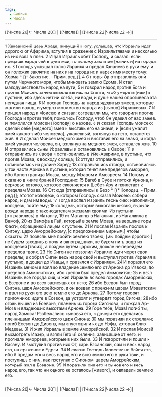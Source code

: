 ```yaml
---
tags:
  - Библия
  - Числа
---
```

[[Числа 20|← Числа 20]] | [[Числа]] | [[Числа 22|Числа 22 →]]

---
1 Ханаанский царь Арада, живущий к югу, услышав, что Израиль идет дорогою от Афарима, вступил в сражение с Израильтянами и несколько из них взял в плен.
2 И дал Израиль обет Господу, и сказал: если предашь народ сей в руки мои, то положу заклятие [на них и] на города их.
3 Господь услышал голос Израиля и предал Хананеев в руки ему, и он положил заклятие на них и на города их и нарек имя месту тому: Хорма * [(* Заклятие. - Прим. ред.)].
4 От горы Ор отправились они путем Чермного моря, чтобы миновать землю Едома. И стал малодушествовать народ на пути,
5 и говорил народ против Бога и против Моисея: зачем вывели вы нас из Египта, чтоб умереть [нам] в пустыне, ибо здесь нет ни хлеба, ни воды, и душе нашей опротивела эта негодная пища.
6 И послал Господь на народ ядовитых змеев, которые жалили народ, и умерло множество народа из [сынов] Израилевых.
7 И пришел народ к Моисею и сказал: согрешили мы, что говорили против Господа и против тебя; помолись Господу, чтоб Он удалил от нас змеев. И помолился Моисей [Господу] о народе.
8 И сказал Господь Моисею: сделай себе [медного] змея и выставь его на знамя, и [если ужалит змей какого-либо человека], ужаленный, взглянув на него, останется жив.
9 И сделал Моисей медного змея и выставил его на знамя, и когда змей ужалил человека, он, взглянув на медного змея, оставался жив.
10 И отправились сыны Израилевы и остановились в Овофе;
11 и отправились из Овофа и остановились в Ийе-Авариме, в пустыне, что против Моава, к восходу солнца;
12 оттуда отправились, и остановились на долине Заред;
13 отправившись отсюда, остановились у той части Арнона в пустыне, которая течет вне пределов Аморрея, ибо Арнон граница Моава, между Моавом и Аморреем.
14 Потому и сказано в книге браней Господних:
15 Вагеб в Суфе и потоки Арнона, и верховье потоков, которое склоняется к Шебет-Ару и прилегает к пределам Моава.
16 Отсюда [отправились] к Беэр * [(* Колодец. - Прим. ред.)]; это тот колодезь, о котором Господь сказал Моисею: собери народ, и дам им воды.
17 Тогда воспел Израиль песнь сию: наполняйся, колодезь, пойте ему;
18 колодезь, который выкопали князья, вырыли вожди народа с законодателем жезлами своими. Из пустыни [отправились] в Матанну,
19 из Матанны в Нагалиил, из Нагалиила в Вамоф,
20 из Вамофа в Гай, который в земле Моава, на вершине горы Фасги, обращенной лицем к пустыне.
21 И послал Израиль послов к Сигону, царю Аморрейскому, [с предложением мирным,] чтобы сказать:
22 позволь мне пройти землею твоею; [мы пойдем дорогою,] не будем заходить в поля и виноградники, не будем пить воды из колодезей [твоих], а пойдем путем царским, доколе не перейдем пределов твоих.
23 Но Сигон не позволил Израилю идти через свои пределы; и собрал Сигон весь народ свой и выступил против Израиля в пустыню, и дошел до Иаацы, и сразился с Израилем.
24 И поразил его Израиль мечом и взял во владение землю его от Арнона до Иавока, до пределов Аммонитских, ибо крепок был предел Аммонитян;
25 и взял Израиль все города сии, и жил Израиль во всех городах Аморрейских, в Есевоне и во всех зависящих от него;
26 ибо Есевон был город Сигона, царя Аморрейского, и он воевал с прежним царем Моавитским и взял из руки его всю землю его до Арнона.
27 Потому говорят приточники: идите в Есевон, да устроят и утвердят город Сигона;
28 ибо огонь вышел из Есевона, пламень из города Сигонова, и пожрал Ар-Моав и владеющих высотами Арнона.
29 Горе тебе, Моав! погиб ты, народ Хамоса! Разбежались сыновья его, и дочери его сделались пленницами Аморрейского царя Сигона;
30 мы поразили их стрелами; погиб Есевон до Дивона, мы опустошили их до Нофы, которая близ Медевы.
31 И жил Израиль в земле Аморрейской.
32 И послал Моисей высмотреть Иазер, и взяли [его и] селения, зависящие от него, и прогнали Аморреев, которые в них были.
33 И поворотили и пошли к Васану. И выступил против них Ог, царь Васанский, сам и весь народ его, на сражение к Едреи.
34 И сказал Господь Моисею: не бойся его, ибо Я предам его и весь народ его и всю землю его в руки твои, и поступишь с ним, как поступил с Сигоном, царем Аморрейским, который жил в Есевоне.
35 И поразили они его и сынов его и весь народ его, так что ни одного не осталось [живого], и овладели землею его.

---
[[Числа 20|← Числа 20]] | [[Числа]] | [[Числа 22|Числа 22 →]]